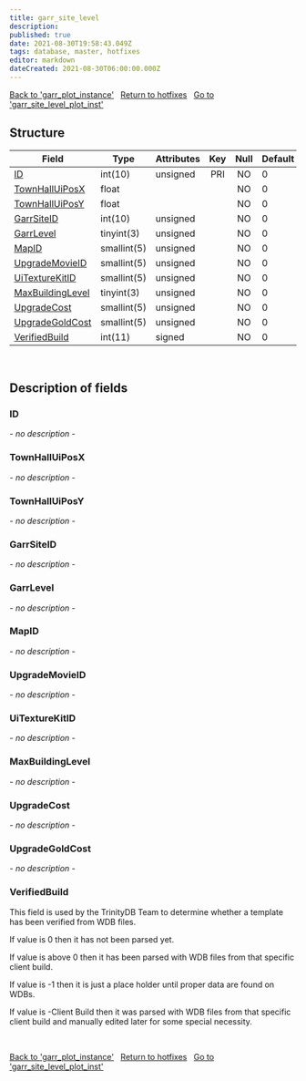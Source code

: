 ```yaml
---
title: garr_site_level
description: 
published: true
date: 2021-08-30T19:58:43.049Z
tags: database, master, hotfixes
editor: markdown
dateCreated: 2021-08-30T06:00:00.000Z
---
```


<a href="https://dev.trinitycore.info/en/database/master/hotfixes/garr_plot_instance" class="mt-5 v-btn v-btn--depressed v-btn--flat v-btn--outlined theme--light v-size--default darkblue--text text--lighten-3"><span class="v-btn__content"><i aria-hidden="true" class="v-icon notranslate v-icon--left mdi mdi-arrow-left theme--light"></i><span>Back to 'garr_plot_instance'</span></span></a>&nbsp;&nbsp;&nbsp;<a href="https://dev.trinitycore.info/en/database/master/hotfixes/home" class="mt-5 v-btn v-btn--depressed v-btn--flat v-btn--outlined theme--light v-size--default darkblue--text text--lighten-3"><span class="v-btn__content"><i aria-hidden="true" class="v-icon notranslate v-icon--left mdi mdi-home-outline theme--light"></i><span>Return to hotfixes</span></span></a>&nbsp;&nbsp;&nbsp;<a href="https://dev.trinitycore.info/en/database/master/hotfixes/garr_site_level_plot_inst" class="mt-5 v-btn v-btn--depressed v-btn--flat v-btn--outlined theme--light v-size--default darkblue--text text--lighten-3"><span class="v-btn__content"><span>Go to 'garr_site_level_plot_inst'</span><i aria-hidden="true" class="v-icon notranslate v-icon--right mdi mdi-arrow-right theme--light"></i></span></a>

## Structure

| Field | Type | Attributes | Key | Null | Default | Extra | Comment |
| --- | --- | --- | :---: | :---: | --- | --- | --- |
| [ID](#id) | int(10) | unsigned | PRI | NO | 0 |  |  |
| [TownHallUiPosX](#townhalluiposx) | float |  |  | NO | 0 |  |  |
| [TownHallUiPosY](#townhalluiposy) | float |  |  | NO | 0 |  |  |
| [GarrSiteID](#garrsiteid) | int(10) | unsigned |  | NO | 0 |  |  |
| [GarrLevel](#garrlevel) | tinyint(3) | unsigned |  | NO | 0 |  |  |
| [MapID](#mapid) | smallint(5) | unsigned |  | NO | 0 |  |  |
| [UpgradeMovieID](#upgrademovieid) | smallint(5) | unsigned |  | NO | 0 |  |  |
| [UiTextureKitID](#uitexturekitid) | smallint(5) | unsigned |  | NO | 0 |  |  |
| [MaxBuildingLevel](#maxbuildinglevel) | tinyint(3) | unsigned |  | NO | 0 |  |  |
| [UpgradeCost](#upgradecost) | smallint(5) | unsigned |  | NO | 0 |  |  |
| [UpgradeGoldCost](#upgradegoldcost) | smallint(5) | unsigned |  | NO | 0 |  |  |
| [VerifiedBuild](#verifiedbuild) | int(11) | signed |  | NO | 0 |  |  |
&nbsp;
## Description of fields

### ID
*- no description -*
&nbsp;

### TownHallUiPosX
*- no description -*
&nbsp;

### TownHallUiPosY
*- no description -*
&nbsp;

### GarrSiteID
*- no description -*
&nbsp;

### GarrLevel
*- no description -*
&nbsp;

### MapID
*- no description -*
&nbsp;

### UpgradeMovieID
*- no description -*
&nbsp;

### UiTextureKitID
*- no description -*
&nbsp;

### MaxBuildingLevel
*- no description -*
&nbsp;

### UpgradeCost
*- no description -*
&nbsp;

### UpgradeGoldCost
*- no description -*
&nbsp;

### VerifiedBuild
This field is used by the TrinityDB Team to determine whether a template has been verified from WDB files.

If value is 0 then it has not been parsed yet.

If value is above 0 then it has been parsed with WDB files from that specific client build.

If value is -1 then it is just a place holder until proper data are found on WDBs.

If value is -Client Build then it was parsed with WDB files from that specific client build and manually edited later for some special necessity.

&nbsp;

<a href="https://dev.trinitycore.info/en/database/master/hotfixes/garr_plot_instance" class="mt-5 v-btn v-btn--depressed v-btn--flat v-btn--outlined theme--light v-size--default darkblue--text text--lighten-3"><span class="v-btn__content"><i aria-hidden="true" class="v-icon notranslate v-icon--left mdi mdi-arrow-left theme--light"></i><span>Back to 'garr_plot_instance'</span></span></a>&nbsp;&nbsp;&nbsp;<a href="https://dev.trinitycore.info/en/database/master/hotfixes/home" class="mt-5 v-btn v-btn--depressed v-btn--flat v-btn--outlined theme--light v-size--default darkblue--text text--lighten-3"><span class="v-btn__content"><i aria-hidden="true" class="v-icon notranslate v-icon--left mdi mdi-home-outline theme--light"></i><span>Return to hotfixes</span></span></a>&nbsp;&nbsp;&nbsp;<a href="https://dev.trinitycore.info/en/database/master/hotfixes/garr_site_level_plot_inst" class="mt-5 v-btn v-btn--depressed v-btn--flat v-btn--outlined theme--light v-size--default darkblue--text text--lighten-3"><span class="v-btn__content"><span>Go to 'garr_site_level_plot_inst'</span><i aria-hidden="true" class="v-icon notranslate v-icon--right mdi mdi-arrow-right theme--light"></i></span></a>


